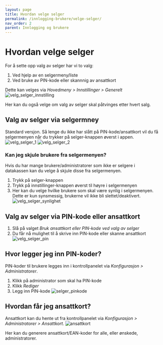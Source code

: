 ```yaml
---
layout: page
title: Hvordan velge selger
permalink: /innlogging-brukere/velge-selger/
nav_order: 2
parent: Innlogging og brukere
---
```


# Hvordan velge selger
For å sette opp valg av selger har vi to valg:
1. Ved hjelp av en selgermeny/liste
2. Ved bruke av PIN-kode eller skannnig av ansattkort

Dette kan velges via _Hovedmeny > Innstillinger > Generelt_
![velg_selger_innstilling](/pos-doc/assets/images/selger_innstillinger.jpg) 

Her kan du også velge om valg av selger skal påtvinges etter hvert salg.

## Valg av selger via selgermney
Standard versjon. Så lenge du ikke har slått på PIN-kode/ansattkort vil du få selgermenyen når du trykker på selger-knappen øverst i appen.
![velg_selger_1](/pos-doc/assets/images/selger_1.jpg)
![velg_selger_2](/pos-doc/assets/images/selger_velg.jpg)

### Kan jeg skjule brukere fra selgermenyen?
Hvis du har mange brukere/administratorer som ikke er selgere i datakassen kan du velge å skjule disse fra selgermenyen.
1. Trykk på selger-knappen
2. Trykk på innstillinger-knappen øverst til høyre i selgermenyen
3. Her kan du velge hvilke brukere som skal være synlig i selgermenyen. Dette er kun synsmessig, brukerne vil ikke bli slettet/deaktivert.
![velg_selger_synlighet](/pos-doc/assets/images/selger_skjul.jpg)

## Valg av selger via PIN-kode eller ansattkort
1. Slå på valget _Bruk ansattkort eller PIN-kode ved valg av selger_ 
2. Du får nå mulighet til å skrive inn PIN-kode eller skanne ansattkort
![velg_selger_pin](/pos-doc/assets/images/selger_pin.jpg)

## Hvor legger jeg inn PIN-koder?
PIN-koder til brukere legges inn i kontrollpanelet via _Konfigurasjon > Administratorer_. 
1. Klikk på administrator som skal ha PIN-kode
2. Klikk _Rediger_
3. Legg inn PIN-kode
![selger_pinkode](/pos-doc/assets/images/pinkode.jpg) 

## Hvordan får jeg ansattkort? 
Ansattkort kan du hente ut fra kontrollpanelet via _Konfigurasjon > Administratorer > Ansattkort_.
![ansattkort](/pos-doc/assets/images/ansattkort_1.jpg) 

Her kan du generere ansattkort/EAN-koder for alle, eller ønskede, administratorer.




